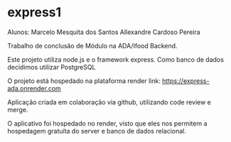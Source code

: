 # express1

Alunos:
Marcelo Mesquita dos Santos
Allexandre Cardoso Pereira

Trabalho de conclusão de Módulo na ADA/Ifood Backend.

Este projeto utiliza node.js e o framework express.
Como banco de dados decidimos utilizar PostgreSQL

O projeto está hospedado na plataforma render
link: <a href="https://express-ada.onrender.com" target="_blank">https://express-ada.onrender.com</a>

Aplicação criada em colaboração via github, utilizando code review e merge.

O aplicativo foi hospedado no render, visto que eles nos permitem a hospedagem gratuíta do server e banco de dados relacional.
